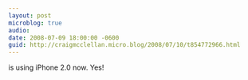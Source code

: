```yaml
---
layout: post
microblog: true
audio: 
date: 2008-07-09 18:00:00 -0600
guid: http://craigmcclellan.micro.blog/2008/07/10/t854772966.html
---
```

is using iPhone 2.0 now. Yes!

